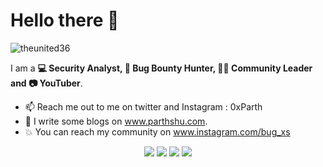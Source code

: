 # Hello there 👋
<p align="left"> <img src="https://komarev.com/ghpvc/?username=theunited36" alt="theunited36" /> </p>

I am a **💻 Security Analyst, 🏹 Bug Bounty Hunter, 🐱‍👤 Community Leader and 📷 YouTuber**.
- 📫 Reach me out to me on twitter and Instagram : 0xParth
- 👦 I write some blogs on www.parthshu.com.
- 💥 You can reach my community on www.instagram.com/bug_xs


<p align="center">
<a href= "https://www.instagram.com/0xParth/"><img src="https://img.icons8.com/material-outlined/30/000000/instagram.png"/></a>
<a href= "https://www.linkedin.com/in/parthshu18/"><img src="https://img.icons8.com/material-outlined/30/000000/linkedin.png"/></a>
<a href= "https://twitter.com/0xParth"><img src="https://img.icons8.com/material-outlined/30/000000/twitter.png"/></a>
<a href= "https://www.partshu.com"><img src="https://img.icons8.com/material-outlined/27/000000/geography.png"/></a>
</p>

